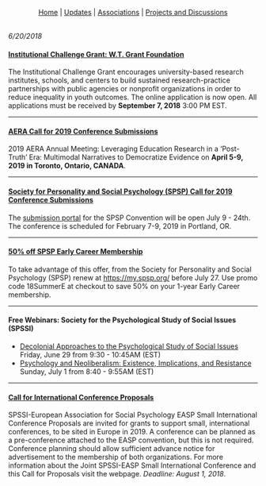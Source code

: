 <p align="center">
 <a href="https://scools.github.io/Home/">Home</a>  |
 <a href="https://scools.github.io/Updates/">Updates</a>  |
 <a href="https://github.com/scools/Research-Network/wiki/Associations">Associations</a>  |
 <a href="https://github.com/scools/Research-Network/projects/2">Projects and Discussions</a>
<br><br>
</p>

*6/20/2018*

#### [Institutional Challenge Grant: W.T. Grant Foundation](http://wtgrantfoundation.org/grants/institutional-challenge-grant?utm_source=WilliamTGrant+Website+Signup&utm_campaign=889a2128a2-ICG+webinar+and+measures&utm_medium=email&utm_term=0_a590baf297-889a2128a2-340576261)
The Institutional Challenge Grant encourages university-based research institutes, schools, and centers to build sustained research-practice partnerships with public agencies or nonprofit organizations in order to reduce inequality in youth outcomes. The online application is now open. All applications must be received by **September 7, 2018** 3:00 PM EST.

***

#### [AERA Call for 2019 Conference Submissions](http://www.aera.net/Portals/38/AERA_AM2019_CallforSubmissions_FINAL_1.pdf)
2019 AERA Annual Meeting: Leveraging Education Research in a ‘Post-Truth’ Era: Multimodal Narratives to Democratize Evidence on **April 5-9, 2019 in Toronto, Ontario, CANADA**.

***

#### [Society for Personality and Social Psychology (SPSP) Call for 2019 Conference Submissions](https://na01.safelinks.protection.outlook.com/?url=http%3A%2F%2Fmeeting.spsp.org%2Fgeneral-info%2Fimportant-dates&data=02%7C01%7Ckristin.moore%40kingcounty.gov%7C6bfb9131549b4775170108d5d6d12c9c%7Cbae5059a76f049d7999672dfe95d69c7%7C0%7C0%7C636651116258330308&sdata=0IyDdGEm%2FwqSzdxYO33RkuzrOOhlTO%2BQ1IoZb8jWrLQ%3D&reserved=0)
The [submission portal](http://meeting.spsp.org/programming/prepare-your-submissions) for the SPSP Convention will be open July 9 - 24th. The conference is scheduled for February 7-9, 2019 in Portland, OR.

***

#### [50% off SPSP Early Career Membership](https://na01.safelinks.protection.outlook.com/?url=https%3A%2F%2Fmy.spsp.org%2F&data=02%7C01%7Ckristin.moore%40kingcounty.gov%7C6bfb9131549b4775170108d5d6d12c9c%7Cbae5059a76f049d7999672dfe95d69c7%7C0%7C0%7C636651116258340317&sdata=k2rh6EtoAPgQyfrcRhRUgGf1RVng7diGINpmgHKMHuc%3D&reserved=0)
To take advantage of this offer, from the Society for Personality and Social Psychology (SPSP) renew at https://my.spsp.org/ before July 27. Use promo code 18SummerE at checkout to save 50% on your 1-year Early Career membership.

***

#### Free Webinars: Society for the Psychological Study of Social Issues (SPSSI) 
* [Decolonial Approaches to the Psychological Study of Social Issues](https://na01.safelinks.protection.outlook.com/?url=http%3A%2F%2Fwww.spssi.org%2Fdsp_emailhandler.cfm%3Feid%3D100506%26uid%3D84463&data=02%7C01%7Ckristin.moore%40kingcounty.gov%7C6bfb9131549b4775170108d5d6d12c9c%7Cbae5059a76f049d7999672dfe95d69c7%7C0%7C0%7C636651116258350322&sdata=MjI68y%2FgZH%2BawO2FrDdheqKuGk1gfNB3A64dlQ8fVwU%3D&reserved=0) Friday, June 29 from 9:30 - 10:45AM (EST)
* [Psychology and Neoliberalism: Existence, Implications, and Resistance](https://na01.safelinks.protection.outlook.com/?url=http%3A%2F%2Fwww.spssi.org%2Fdsp_emailhandler.cfm%3Feid%3D100507%26uid%3D84463&data=02%7C01%7Ckristin.moore%40kingcounty.gov%7C6bfb9131549b4775170108d5d6d12c9c%7Cbae5059a76f049d7999672dfe95d69c7%7C0%7C0%7C636651116258360331&sdata=6gcxjhiJk8VQJsi%2FeRIr8NOxJ4JyftPG05g%2Fr1Puxyw%3D&reserved=0) Sunday, July 1 from 8:40 - 9:55AM (EST)

***

#### [Call for International Conference Proposals](https://na01.safelinks.protection.outlook.com/?url=http%3A%2F%2Fwww.spssi.org%2Fdsp_emailhandler.cfm%3Feid%3D100448%26uid%3D90146&data=02%7C01%7Ckristin.moore%40kingcounty.gov%7C6bfb9131549b4775170108d5d6d12c9c%7Cbae5059a76f049d7999672dfe95d69c7%7C0%7C0%7C636651116258360331&sdata=lnVzEIv7fwmC4tomI8NYfJjn4e2uoYP%2FQE%2B3JRSvu%2FY%3D&reserved=0)
SPSSI-European Association for Social Psychology EASP Small International Conference Proposals are invited for grants to support small, international conferences, to be sited in Europe in 2019. A conference can be planned as a pre-conference attached to the EASP convention, but this is not required. Conference planning should allow sufficient advance notice for advertisement to the membership of both organizations. For more information about the Joint SPSSI-EASP Small International Conference and this Call for Proposals visit the webpage. *Deadline: August 1, 2018*.

